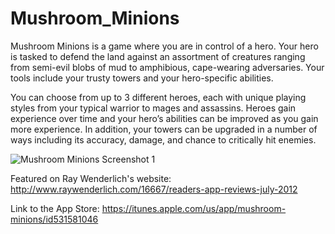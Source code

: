 Mushroom_Minions
============

Mushroom Minions is a game where you are in control of a hero. Your hero is tasked to defend the land against an assortment of creatures ranging from semi-evil blobs of mud to amphibious, cape-wearing adversaries. Your tools include your trusty towers and your hero-specific abilities. 

You can choose from up to 3 different heroes, each with unique playing styles from your typical warrior to mages and assassins. Heroes gain experience over time and your hero’s abilities can be improved as you gain more experience. In addition, your towers can be upgraded in a number of ways including its accuracy, damage, and chance to critically hit enemies.

![Mushroom Minions Screenshot 1](http://imgur.com/HUwT7S4.jpg?raw=true)

Featured on Ray Wenderlich's website: http://www.raywenderlich.com/16667/readers-app-reviews-july-2012

Link to the App Store: https://itunes.apple.com/us/app/mushroom-minions/id531581046
